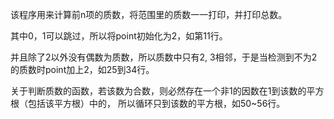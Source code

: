 该程序用来计算前n项的质数，将范围里的质数一一打印，并打印总数。

其中0，1可以跳过，所以将point初始化为2，如第11行。

并且除了2以外没有偶数为质数，所以质数中只有2, 3相邻，于是当检测到不为2的质数时point加上2，如25到34行。

关于判断质数的函数，若该数为合数，则必然存在一个非1的因数在1到该数的平方根（包括该平方根）中的，
所以循环只到该数的平方根，如50~56行。